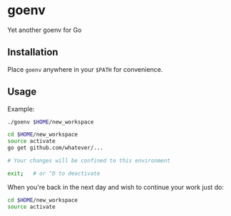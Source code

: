 # goenv
Yet another goenv for Go

## Installation

Place `goenv` anywhere in your `$PATH` for convenience.

## Usage

Example:

```sh
./goenv $HOME/new_workspace

cd $HOME/new_workspace
source activate
go get github.com/whatever/...

# Your changes will be confined to this environment

exit;   # or ^D to deactivate
```

When you're back in the next day and wish to continue your work just do:

```sh
cd $HOME/new_workspace
source activate
```
